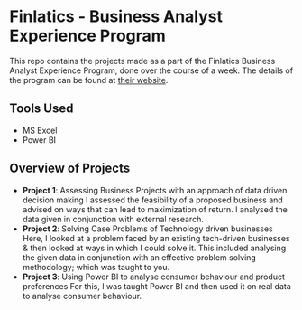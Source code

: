 # Finlatics - Business Analyst Experience Program
This repo contains the projects made as a part of the Finlatics Business Analyst Experience Program, done over the course of a week.
The details of the program can be found at [their website](https://www.finlatics.com).

## Tools Used
- MS Excel
- Power BI

## Overview of Projects
- **Project 1**: Assessing Business Projects with an approach of data driven decision making
    I assessed the feasibility of a proposed business and advised on ways that can lead to maximization of return. I analysed the data given in conjunction with external research. 
- **Project 2**: Solving Case Problems of Technology driven businesses
    Here, I looked at a problem  faced by an existing tech-driven businesses & then looked at ways in which I could solve it. This included analysing the given data in conjunction with an effective problem solving methodology; which was taught to you. 
- **Project 3**: Using Power BI to analyse consumer behaviour and product preferences
    For this, I was taught Power BI and then used it on real data to analyse consumer behaviour.
